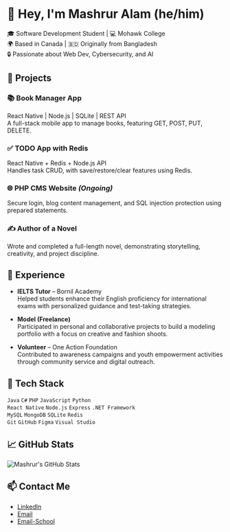 # 👋 Hey, I'm Mashrur Alam (he/him)
🎓 Software Development Student | 💻 Mohawk College  
🌍 Based in Canada | 🇧🇩 Originally from Bangladesh  
🔒 Passionate about Web Dev, Cybersecurity, and AI

## 🚀 Projects

### 📚 Book Manager App
React Native | Node.js | SQLite | REST API  
A full-stack mobile app to manage books, featuring GET, POST, PUT, DELETE.

### ✅ TODO App with Redis
React Native + Redis + Node.js API  
Handles task CRUD, with save/restore/clear features using Redis.

### 🌐 PHP CMS Website *(Ongoing)*
Secure login, blog content management, and SQL injection protection using prepared statements.

### ✍️ Author of a Novel
Wrote and completed a full-length novel, demonstrating storytelling, creativity, and project discipline.

## 💼 Experience

- **IELTS Tutor** – Bornil Academy  
  Helped students enhance their English proficiency for international exams with personalized guidance and test-taking strategies.

- **Model (Freelance)**  
  Participated in personal and collaborative projects to build a modeling portfolio with a focus on creative and fashion shoots.

- **Volunteer** – One Action Foundation  
  Contributed to awareness campaigns and youth empowerment activities through community service and digital outreach.

## 🧰 Tech Stack
`Java` `C#` `PHP` `JavaScript` `Python`  
`React Native` `Node.js` `Express` `.NET Framework`  
`MySQL` `MongoDB` `SQLite` `Redis`  
`Git` `GitHub` `Figma` `Visual Studio`

## 📈 GitHub Stats
![Mashrur's GitHub Stats](https://github-readme-stats.vercel.app/api?username=Hrid-cyber-boop&show_icons=true&theme=tokyonight)

## 📫 Contact Me
- [LinkedIn](https://www.linkedin.com/in/mashruralam/)
- [Email](mailto:mashruralam00@gmail.com)
- [Email-School](mailto:mashrur.alam@mohawkcollege.ca)
  

